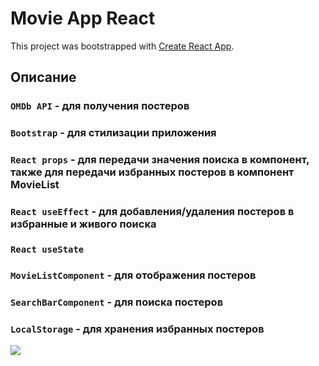 # Movie App React

This project was bootstrapped with [Create React App](https://github.com/facebook/create-react-app).

## Описание

### `OMDb API` - для получения постеров
### `Bootstrap` - для стилизации приложения
### `React props` - для передачи значения поиска в компонент, также для передачи избранных постеров в компонент MovieList
### `React useEffect` - для добавления/удаления постеров в избранные и живого поиска
### `React useState`
### `MovieListComponent` - для отображения постеров
### `SearchBarComponent` - для поиска постеров
### `LocalStorage` - для хранения избранных постеров

![](https://github.com/GGCreators/eshop/raw/master/screenshots/Screenshot_4.png)